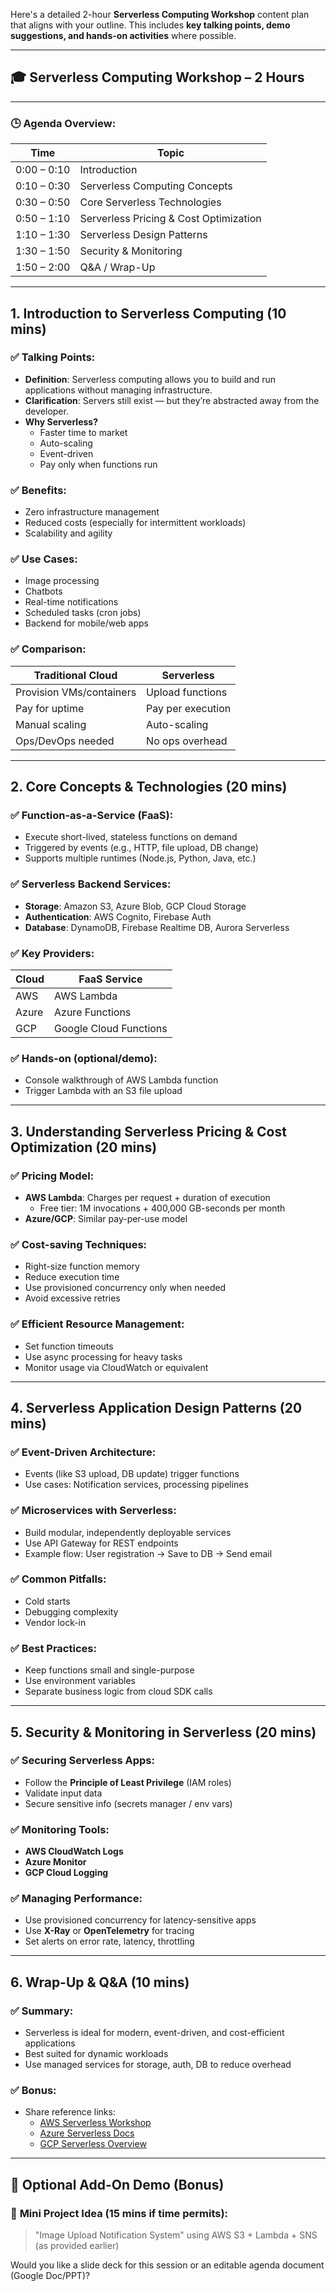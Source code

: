 Here's a detailed 2-hour **Serverless Computing Workshop** content plan that aligns with your outline. This includes **key talking points, demo suggestions, and hands-on activities** where possible.

---

## 🎓 **Serverless Computing Workshop – 2 Hours**

---

### 🕒 **Agenda Overview:**
| Time | Topic |
|------|-------|
| 0:00 – 0:10 | Introduction |
| 0:10 – 0:30 | Serverless Computing Concepts |
| 0:30 – 0:50 | Core Serverless Technologies |
| 0:50 – 1:10 | Serverless Pricing & Cost Optimization |
| 1:10 – 1:30 | Serverless Design Patterns |
| 1:30 – 1:50 | Security & Monitoring |
| 1:50 – 2:00 | Q&A / Wrap-Up |

---

## **1. Introduction to Serverless Computing (10 mins)**

### ✅ Talking Points:
- **Definition**: Serverless computing allows you to build and run applications without managing infrastructure.
- **Clarification**: Servers still exist — but they’re abstracted away from the developer.
- **Why Serverless?**
  - Faster time to market
  - Auto-scaling
  - Event-driven
  - Pay only when functions run

### ✅ Benefits:
- Zero infrastructure management
- Reduced costs (especially for intermittent workloads)
- Scalability and agility

### ✅ Use Cases:
- Image processing
- Chatbots
- Real-time notifications
- Scheduled tasks (cron jobs)
- Backend for mobile/web apps

### ✅ Comparison:
| Traditional Cloud | Serverless |
|------------------|------------|
| Provision VMs/containers | Upload functions |
| Pay for uptime | Pay per execution |
| Manual scaling | Auto-scaling |
| Ops/DevOps needed | No ops overhead |

---

## **2. Core Concepts & Technologies (20 mins)**

### ✅ Function-as-a-Service (FaaS):
- Execute short-lived, stateless functions on demand
- Triggered by events (e.g., HTTP, file upload, DB change)
- Supports multiple runtimes (Node.js, Python, Java, etc.)

### ✅ Serverless Backend Services:
- **Storage**: Amazon S3, Azure Blob, GCP Cloud Storage
- **Authentication**: AWS Cognito, Firebase Auth
- **Database**: DynamoDB, Firebase Realtime DB, Aurora Serverless

### ✅ Key Providers:
| Cloud | FaaS Service |
|-------|--------------|
| AWS | AWS Lambda |
| Azure | Azure Functions |
| GCP | Google Cloud Functions |

### ✅ Hands-on (optional/demo):
- Console walkthrough of AWS Lambda function
- Trigger Lambda with an S3 file upload

---

## **3. Understanding Serverless Pricing & Cost Optimization (20 mins)**

### ✅ Pricing Model:
- **AWS Lambda**: Charges per request + duration of execution
  - Free tier: 1M invocations + 400,000 GB-seconds per month
- **Azure/GCP**: Similar pay-per-use model

### ✅ Cost-saving Techniques:
- Right-size function memory
- Reduce execution time
- Use provisioned concurrency only when needed
- Avoid excessive retries

### ✅ Efficient Resource Management:
- Set function timeouts
- Use async processing for heavy tasks
- Monitor usage via CloudWatch or equivalent

---

## **4. Serverless Application Design Patterns (20 mins)**

### ✅ Event-Driven Architecture:
- Events (like S3 upload, DB update) trigger functions
- Use cases: Notification services, processing pipelines

### ✅ Microservices with Serverless:
- Build modular, independently deployable services
- Use API Gateway for REST endpoints
- Example flow: User registration → Save to DB → Send email

### ✅ Common Pitfalls:
- Cold starts
- Debugging complexity
- Vendor lock-in

### ✅ Best Practices:
- Keep functions small and single-purpose
- Use environment variables
- Separate business logic from cloud SDK calls

---

## **5. Security & Monitoring in Serverless (20 mins)**

### ✅ Securing Serverless Apps:
- Follow the **Principle of Least Privilege** (IAM roles)
- Validate input data
- Secure sensitive info (secrets manager / env vars)

### ✅ Monitoring Tools:
- **AWS CloudWatch Logs**
- **Azure Monitor**
- **GCP Cloud Logging**

### ✅ Managing Performance:
- Use provisioned concurrency for latency-sensitive apps
- Use **X-Ray** or **OpenTelemetry** for tracing
- Set alerts on error rate, latency, throttling

---

## **6. Wrap-Up & Q&A (10 mins)**

### ✅ Summary:
- Serverless is ideal for modern, event-driven, and cost-efficient applications
- Best suited for dynamic workloads
- Use managed services for storage, auth, DB to reduce overhead

### ✅ Bonus:
- Share reference links:
  - [AWS Serverless Workshop](https://serverlessland.com/)
  - [Azure Serverless Docs](https://learn.microsoft.com/en-us/azure/azure-functions/)
  - [GCP Serverless Overview](https://cloud.google.com/serverless)

---

## 🧪 **Optional Add-On Demo (Bonus)**

### 🔁 **Mini Project Idea** (15 mins if time permits):
> "Image Upload Notification System" using AWS S3 + Lambda + SNS (as provided earlier)

Would you like a slide deck for this session or an editable agenda document (Google Doc/PPT)?

